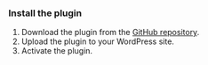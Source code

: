 ### Install the plugin

1. Download the plugin from the [GitHub repository](https://example.com).
2. Upload the plugin to your WordPress site.
3. Activate the plugin.
